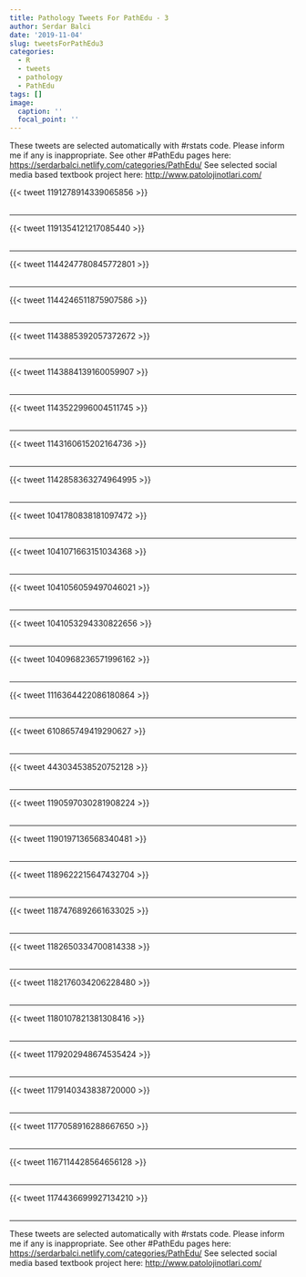 ```yaml
---
title: Pathology Tweets For PathEdu - 3
author: Serdar Balci
date: '2019-11-04'
slug: tweetsForPathEdu3
categories:
  - R
  - tweets
  - pathology
  - PathEdu
tags: []
image:
  caption: ''
  focal_point: ''
---
```



These tweets are selected automatically with #rstats code. Please inform me if any is inappropriate.
See other #PathEdu pages here: https://serdarbalci.netlify.com/categories/PathEdu/ 
See selected social media based textbook project here: http://www.patolojinotlari.com/

{{< tweet 1191278914339065856 >}}
<br>
<br>
<hr>
{{< tweet 1191354121217085440 >}}
<br>
<br>
<hr>
{{< tweet 1144247780845772801 >}}
<br>
<br>
<hr>
{{< tweet 1144246511875907586 >}}
<br>
<br>
<hr>
{{< tweet 1143885392057372672 >}}
<br>
<br>
<hr>
{{< tweet 1143884139160059907 >}}
<br>
<br>
<hr>
{{< tweet 1143522996004511745 >}}
<br>
<br>
<hr>
{{< tweet 1143160615202164736 >}}
<br>
<br>
<hr>
{{< tweet 1142858363274964995 >}}
<br>
<br>
<hr>
{{< tweet 1041780838181097472 >}}
<br>
<br>
<hr>
{{< tweet 1041071663151034368 >}}
<br>
<br>
<hr>
{{< tweet 1041056059497046021 >}}
<br>
<br>
<hr>
{{< tweet 1041053294330822656 >}}
<br>
<br>
<hr>
{{< tweet 1040968236571996162 >}}
<br>
<br>
<hr>
{{< tweet 1116364422086180864 >}}
<br>
<br>
<hr>
{{< tweet 610865749419290627 >}}
<br>
<br>
<hr>
{{< tweet 443034538520752128 >}}
<br>
<br>
<hr>
{{< tweet 1190597030281908224 >}}
<br>
<br>
<hr>
{{< tweet 1190197136568340481 >}}
<br>
<br>
<hr>
{{< tweet 1189622215647432704 >}}
<br>
<br>
<hr>
{{< tweet 1187476892661633025 >}}
<br>
<br>
<hr>
{{< tweet 1182650334700814338 >}}
<br>
<br>
<hr>
{{< tweet 1182176034206228480 >}}
<br>
<br>
<hr>
{{< tweet 1180107821381308416 >}}
<br>
<br>
<hr>
{{< tweet 1179202948674535424 >}}
<br>
<br>
<hr>
{{< tweet 1179140343838720000 >}}
<br>
<br>
<hr>
{{< tweet 1177058916288667650 >}}
<br>
<br>
<hr>
{{< tweet 1167114428564656128 >}}
<br>
<br>
<hr>
{{< tweet 1174436699927134210 >}}
<br>
<br>
<hr>


These tweets are selected automatically with #rstats code. Please inform me if any is inappropriate.
See other #PathEdu pages here: https://serdarbalci.netlify.com/categories/PathEdu/ 
See selected social media based textbook project here: http://www.patolojinotlari.com/
